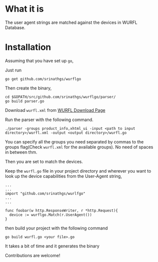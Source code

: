 What it is
====

  The user agent strings are matched against the devices in WURFL Database. 

Installation
====

Assuming that you have set up `go`,

Just run

    go get github.com/srinathgs/wurflgo

Then create the binary, 

    cd $GOPATH/src/github.com/srinathgs/wurflgo/parser/
    go build parser.go
    
Download `wurfl.xml` from [WURFL Download Page](http://wurfl.sourceforge.net/wurfl_download.php)

Run the parser with the following command.

`./parser -groups product_info,xhtml_ui -input <path to input directory>/wurfl.xml -output <output directory>/wurfl.go`

You can specify all the groups you need separated by commas to the groups flag(Check `wurfl.xml` for the available groups). No need of spaces in between thm.

Then you are set to match the devices.

Keep the `wurfl.go` file in your project directory and wherever you want to look up the device capabilities from the User-Agent string,
    
    ...
    ...
    import "github.com/srinathgs/wurlfgo"
    ...
    ...
    
    func foobar(w http.ResponseWriter, r *http.Request){
      device := wurflgo.Match(r.UserAgent())
    }

then build your project with the following command

`go build wurfl.go <your file>.go`

It takes a bit of time and it generates the binary


Contributions are welcome!


